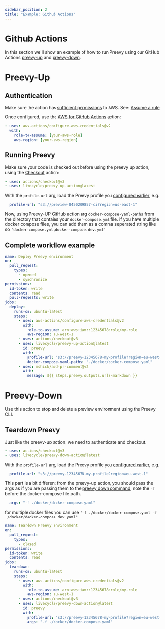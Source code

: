 ```yaml
---
sidebar_position: 2
title: "Example: Github Actions"
---
```


# Github Actions

In this section we'll show an example of how to run Preevy using our GitHub Actions [preevy-up](https://github.com/marketplace/actions/preevy-up) and [preevy-down](https://github.com/marketplace/actions/preevy-down).

# Preevy-Up

## Authentication

Make sure the action has [sufficient permissions](/drivers/aws-lightsail#required-permissions) to AWS.
See: [Assume a rule](https://github.com/aws-actions/configure-aws-credentials#assuming-a-role)

Once configured, use the [AWS for GitHub Actions](https://github.com/marketplace/actions/configure-aws-credentials-for-github-actions) action:

```yml
- uses: aws-actions/configure-aws-credentials@v2
  with:
    role-to-assume: [your-aws-role]
    aws-region: [your-aws-region]
```

## Running Preevy
Make sure your code is checked out before using the preevy up action, using the [Checkout](https://github.com/marketplace/actions/checkout) action:

```yaml
- uses: actions/checkout@v3
- uses: livecycle/preevy-up-action@latest
```

With the `profile-url` arg, load the Preevy profile you [configured earlier](/ci/overview#how-to-run-preevy-from-the-ci), e.g.

```yaml
  profile-url: "s3://preview-8450209857-ci?region=us-east-1"
```

Now, using Preevy-UP GitHub action arg `docker-compose-yaml-paths` from the directory that contains your `docker-compose.yml` file.
if you have multiple docker compose files, you can add them as a comma seperated string like so `'docker-compose.yml,docker-compose.dev.yml'`

## Complete workflow example

```yml
name: Deploy Preevy environment
on:
  pull_request:
    types:
      - opened
      - synchronize
permissions:
  id-token: write
  contents: read
  pull-requests: write
jobs:
  deploy:
    runs-on: ubuntu-latest
    steps:
      - uses: aws-actions/configure-aws-credentials@v2
        with:
          role-to-assume: arn:aws:iam::12345678:role/my-role
          aws-region: eu-west-1
      - uses: actions/checkout@v3
      - uses: livecycle/preevy-up-action@latest
        id: preevy
        with:
          profile-url: "s3://preevy-12345678-my-profile?region=eu-west-1"
          docker-compose-yaml-paths: "./docker/docker-compose.yaml"
      - uses: mshick/add-pr-comment@v2
        with:
          message: ${{ steps.preevy.outputs.urls-markdown }} 
```

# Preevy-Down
Use this action to stop and delete a preview environment using the Preevy CLI.

## Teardown Preevy
Just like the preevy-up action, we need to authenticate and checkout.

```yaml
- uses: actions/checkout@v3
- uses: livecycle/preevy-down-action@latest
```

With the `profile-url` arg, load the Preevy profile you [configured earlier](/ci/overview#how-to-run-preevy-from-the-ci), e.g.

```yaml
  profile-url: "s3://preevy-12345678-my-profile?region=eu-west-1"
```
This part is a bit different from the preevy-up action,
you should pass the args as if you are passing them to the [preevy down command](/cli-reference/commands/down),
note the `-f` before the docker-compose file path.
```yaml
  args: "-f ./docker/docker-compose.yaml"
```
for multiple docker files you can use `"-f ./docker/docker-compose.yaml -f ./docker/docker-compose.dev.yaml"`

```yml
name: Teardown Preevy environment
on:
  pull_request:
    types:
      - closed
permissions:
  id-token: write
  contents: read
jobs:
  teardown:
    runs-on: ubuntu-latest
    steps:
      - uses: aws-actions/configure-aws-credentials@v2
        with:
          role-to-assume: arn:aws:iam::12345678:role/my-role
          aws-region: eu-west-1
      - uses: actions/checkout@v3
      - uses: livecycle/preevy-down-action@latest
        id: preevy
        with:
          profile-url: "s3://preevy-12345678-my-profile?region=eu-west-1"
          args: "-f ./docker/docker-compose.yaml"
```
